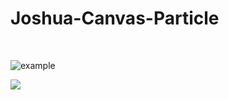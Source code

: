 # Joshua-Canvas-Particle
</br>

![example](https://github.com/JoshuaKin/Joshua-Canvas-Particle/blob/master/example.gif)


![](http://htmlpreview.github.io/?https://github.com/JoshuaKin/Joshua-Canvas-Particle/blob/master/index.html)

